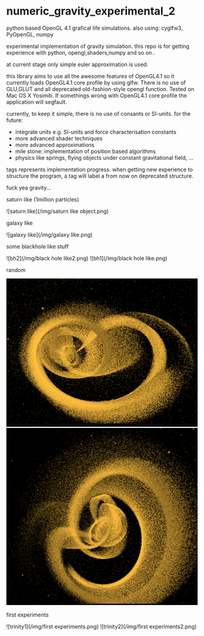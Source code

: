 numeric_gravity_experimental_2
==============================

python based OpenGL 4.1 grafical life simulations. also 
using: cyglfw3, PyOpenGL, numpy

experimental implementation of gravity simulation.
this repo is for getting experience with python,
opengl,shaders,numpy and so on..

at current stage only simple euler approximation
is used. 

this library aims to use all the awesome features
of OpenGL4.1 so it currently loads OpenGL4.1 core
profile by using glfw. There is no use of GLU,GLUT 
and all deprecated old-fashion-style opengl function.
Tested on Mac OS X Yosimiti. If somethings wrong
with OpenGL4.1 core profile the application will segfault.

currently, to keep it simple, there is no use of consants or SI-units.
for the future:
- integrate units e.g. SI-units and force characterisation constants
- more advanced shader techniques
- more advanced approximations
- mile stone: implementation of position based algorithms
- physics like springs, flying objects under constant gravitational field, ...

tags represents implementation progress.
when getting new experience to structure the program,
a tag will label a from now on deprecated structure.

fuck yea gravity...

saturn like (1million particles)

![saturn like](/img/saturn like object.png)

galaxy like 

![galaxy like](/img/galaxy like.png)

some blackhole like stuff 

![bh2](/img/black hole like2.png)
![bh1](/img/black hole like.png)

random

![random1](/img/random1.png)
![random2](/img/random2.png)

first experiments

![trinity1](/img/first experiments.png)
![trinity2](/img/first experiments2.png)
